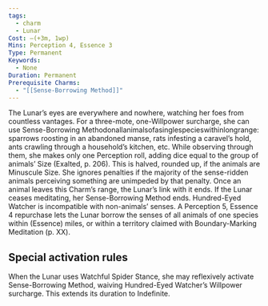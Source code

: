 ```yaml
---
tags:
  - charm
  - Lunar
Cost: —(+3m, 1wp)
Mins: Perception 4, Essence 3
Type: Permanent
Keywords:
  - None
Duration: Permanent
Prerequisite Charms:
  - "[[Sense-Borrowing Method]]"
---
```

The Lunar’s eyes are everywhere and nowhere, watching her foes from countless vantages. For a three-mote, one-Willpower surcharge, she can use Sense-Borrowing Methodonallanimalsofasinglespecieswithinlongrange: sparrows roosting in an abandoned manse, rats infesting a caravel’s hold, ants crawling through a household’s kitchen, etc. While observing through them, she makes only one Perception roll, adding dice equal to the group of animals’ Size (Exalted, p. 206). This is halved, rounded up, if the animals are Minuscule Size. She ignores penalties if the majority of the sense-ridden animals perceiving something are unimpeded by that penalty. Once an animal leaves this Charm’s range, the Lunar’s link with it ends. If the Lunar ceases meditating, her Sense-Borrowing Method ends. Hundred-Eyed Watcher is incompatible with non-animals’ senses. A Perception 5, Essence 4 repurchase lets the Lunar borrow the senses of all animals of one species within (Essence) miles, or within a territory claimed with Boundary-Marking Meditation (p. XX). 

## Special activation rules

When the Lunar uses Watchful Spider Stance, she may reflexively activate Sense-Borrowing Method, waiving Hundred-Eyed Watcher’s Willpower surcharge. This extends its duration to Indefinite.